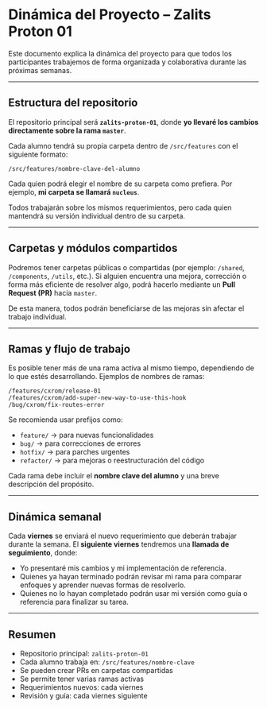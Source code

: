 # Dinámica del Proyecto – Zalits Proton 01

Este documento explica la dinámica del proyecto para que todos los participantes trabajemos de forma organizada y colaborativa durante las próximas semanas.

---

## Estructura del repositorio

El repositorio principal será **`zalits-proton-01`**, donde **yo llevaré los cambios directamente sobre la rama `master`**.

Cada alumno tendrá su propia carpeta dentro de `/src/features` con el siguiente formato:

```
/src/features/nombre-clave-del-alumno
```

Cada quien podrá elegir el nombre de su carpeta como prefiera.
Por ejemplo, **mi carpeta se llamará `nucleus`**.

Todos trabajarán sobre los mismos requerimientos, pero cada quien mantendrá su versión individual dentro de su carpeta.

---

## Carpetas y módulos compartidos

Podremos tener carpetas públicas o compartidas (por ejemplo: `/shared`, `/components`, `/utils`, etc.).
Si alguien encuentra una mejora, corrección o forma más eficiente de resolver algo, podrá hacerlo mediante un **Pull Request (PR)** hacia `master`.

De esta manera, todos podrán beneficiarse de las mejoras sin afectar el trabajo individual.

---

## Ramas y flujo de trabajo

Es posible tener más de una rama activa al mismo tiempo, dependiendo de lo que estés desarrollando.
Ejemplos de nombres de ramas:

```
/features/cxrom/release-01
/features/cxrom/add-super-new-way-to-use-this-hook
/bug/cxrom/fix-routes-error
```

Se recomienda usar prefijos como:

- `feature/` → para nuevas funcionalidades
- `bug/` → para correcciones de errores
- `hotfix/` → para parches urgentes
- `refactor/` → para mejoras o reestructuración del código

Cada rama debe incluir el **nombre clave del alumno** y una breve descripción del propósito.

---

## Dinámica semanal

Cada **viernes** se enviará el nuevo requerimiento que deberán trabajar durante la semana.
El **siguiente viernes** tendremos una **llamada de seguimiento**, donde:

- Yo presentaré mis cambios y mi implementación de referencia.
- Quienes ya hayan terminado podrán revisar mi rama para comparar enfoques y aprender nuevas formas de resolverlo.
- Quienes no lo hayan completado podrán usar mi versión como guía o referencia para finalizar su tarea.

---

## Resumen

- Repositorio principal: `zalits-proton-01`
- Cada alumno trabaja en: `/src/features/nombre-clave`
- Se pueden crear PRs en carpetas compartidas
- Se permite tener varias ramas activas
- Requerimientos nuevos: cada viernes
- Revisión y guía: cada viernes siguiente
